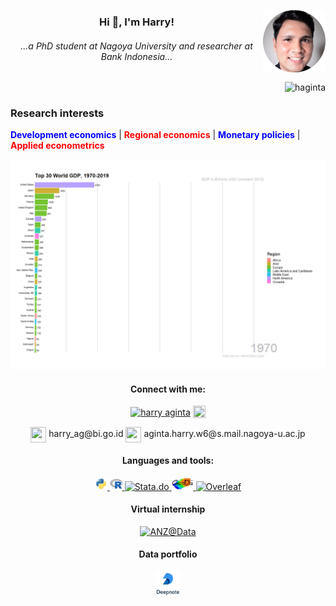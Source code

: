 <img align="right" alt="Coding" width="100" src="https://raw.githubusercontent.com/haginta/Harry-Aginta/main/Harry-Aginta_.png"> </p>
<h3 align="center">Hi 👋, I'm Harry!</h3>
<h6 align="center">...a PhD student at Nagoya University and researcher at Bank Indonesia...</h6>
<p align="right"> <img src="https://komarev.com/ghpvc/?username=haginta&label=Profile%20views&color=0e75b6&style=flat" alt="haginta" /> </p>
<h3 align="left">Research interests</h3>

<span style="color:blue"> **Development economics**</span> | <span style="color:red"> **Regional economics**</span> | <span style="color:blue"> **Monetary policies**</span> | <span style="color:red"> **Applied econometrics**</span>


![MasterHead](https://raw.githubusercontent.com/haginta/animated-bar-chart-in-R/main/anim_gdp.gif)

<h4 align="center">Connect with me:</h4>
<p align="center">
<a href="https://www.linkedin.com/in/harry-aginta-6a968735/" target="blank"><img align="center" src="https://raw.githubusercontent.com/rahuldkjain/github-profile-readme-generator/master/src/images/icons/Social/linked-in-alt.svg" alt="harry aginta" height="20" width="20" /></a>
<a href="https://www.researchgate.net/profile/Harry-Aginta" target="blank"><img align="center" src="https://upload.wikimedia.org/wikipedia/commons/5/5e/ResearchGate_icon_SVG.svg" height="20" width="20" /></a> </p>
<p align="center">
<a href="harry_ag@bi.go.id" target="blank"><img align="center" src="https://upload.wikimedia.org/wikipedia/commons/b/b1/Email_Shiny_Icon.svg" height="25" width="25" /></a> harry_ag@bi.go.id
<a href="aginta.harry.w6@s.mail.nagoya-u.ac.jp" target="blank"><img align="center" src="https://upload.wikimedia.org/wikipedia/commons/b/b1/Email_Shiny_Icon.svg" height="25" width="25" /></a> aginta.harry.w6@s.mail.nagoya-u.ac.jp
   
</p>
<h4 align="center">Languages and tools:</h4>
<p align="center"> <a href="https://www.python.org" target="_blank" rel="noreferrer"> <img src="https://raw.githubusercontent.com/devicons/devicon/master/icons/python/python-original.svg" alt="python" width="20" height="20"/> </a>
<a href="https://www.r-project.org" target="_blank" rel="noreferrer"> <img src="https://raw.githubusercontent.com/devicons/devicon/master/icons/r/r-original.svg" alt="R" width="20" height="20"/> </a>
<a href="https://www.stata.com/" target="_blank" rel="noreferrer"> <img src="https://upload.wikimedia.org/wikipedia/commons/5/5c/Stata_Logo.svg" alt="Stata.do" width="35" height="20"/> </a>
<a href="https://geodacenter.github.io/" target="_blank" rel="noreferrer"> <img src="https://raw.githubusercontent.com/haginta/Harry-Aginta/main/geoda_icon.png" alt="GeoDa" width="35" height="20"/> </a>
<a href="https://www.overleaf.com/" target="_blank" rel="noreferrer"> <img src="https://images.ctfassets.net/nrgyaltdicpt/6DEXmiP0xGqamuwaKc0woS/9c21c4f5312c6870292c471ad3ecaa5e/overleaf_wide_colour_light_bg.svg" alt="Overleaf" width="35" height="20"/> </a>
   
<h4 align="center">Virtual internship</h4>
<p align="center"> <a href="https://www.theforage.com/virtual-internships/prototype/ZLJCsrpkHo9pZBJNY/ANZ-Virtual-Internship"> <img src="https://upload.wikimedia.org/wikipedia/commons/c/c2/ANZ-Logo-2009.svg" alt="ANZ@Data" width="50" height="20"/> </a>

<h4 align="center">Data portfolio</h4>
<p align="center"> <a href="https://deepnote.com/@haginta"> <img src="https://raw.githubusercontent.com/haginta/Harry-Aginta/main/Deepnote.png" width="40" height="40"/> </a>


